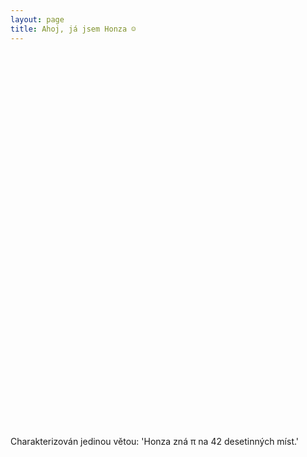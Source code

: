 ```yaml
---
layout: page
title: Ahoj, já jsem Honza ☺
---
```

<script type="text/javascript">
    /*!
    * Create an array of word objects, each representing a word in the cloud
    */
    var word_array = [
        {text: "Honza", weight: 10},
        {text: "FI", weight: 9},
            {text: "MUNI", weight: 6},
            {text: "výuka", weight: 8},
            {text: "učitel", weight: 6},
        {text: "Instruktoři Brno", weight: 7},
            {text: "IS kurs", weight: 7},
            {text: "zážitek", weight: 7},
        {text: "GVID", weight: 5},
        {text: "Vláčky", weight: 9},
            {text: "KMŽ Brno I", weight: 7},
            {text: "hJOP", weight: 5},
            {text: "uLI", weight: 5},
            {text: "měřící vůz", weight: 5},
            {text: "WSM", weight: 5},
            {text: "modulovka TT", weight: 5},
            {text: "NV-H5B", weight: 5},
        {text: "Informatika", weight: 9},
            {text: "matematika", weight: 7},
            {text: "fyzika", weight: 7},
        {text: "hardware", weight: 5},
            {text: "mikrokontroléry", weight: 5},
            {text: "elektronika", weight: 5},
            {text: "DPS", weight: 5},
            {text: "PCB", weight: 5},
            {text: "FW", weight: 5},
            {text: "firmware", weight: 5},
        {text: "programování", weight: 5},
            {text: "Python", weight: 4},
            {text: "C", weight: 4},
            {text: "C++", weight: 4},
            {text: "git", weight: 4},
            {text: "vim", weight: 4},
            {text: "make", weight: 4},
        {text: "Zvěřinec", weight: 7},
            {text: "KSI", weight: 9},
            {text: "K-SCUK", weight: 9},
            {text: "InterLos", weight: 3},
            {text: "InterSoB", weight: 6},
            {text: "PoznejFI", weight: 5},
        {text: "šifrovačky", weight: 5},
            {text: "NaPalmNě", weight: 3},
            {text: "Sendvič", weight: 3},
            {text: "Glofunkt Hakrsex", weight: 5},
            {text: "Palapeli", weight: 3},
            {text: "Tmou", weight: 3},
        {text: "kamarádi", weight: 8},
        {text: "N-trophy", weight: 4},
        {text: "exaktno", weight: 7},
        {text: "výlety", weight: 5},
            {text: "běžky", weight: 5},
            {text: "turistika", weight: 5},
            {text: "puťáky", weight: 3},
            {text: "příroda", weight: 3},
            {text: "hory", weight: 3},
        {text: "linux", weight: 4},
        {text: "TeX", weight: 3},
        {text: "preciznost", weight: 2},
        {text: " :(){ :|:& };:", weight: 1},
        {text: "sytematičnost", weight: 1},
        {text: "pořádek", weight: 1},
        {text: "spolupráce", weight: 1},
        {text: "42", weight: 3},
    ];
    $(function() {
        // When DOM is ready, select the container element and call the jQCloud method, passing the array of words as the first argument.
        $("#tags").jQCloud(word_array);
    });
</script>

<div id="tags" style="width: 100%; height: 600px;"></div>

Charakterizován jedinou větou: 'Honza zná &pi; na 42 desetinných míst.'
